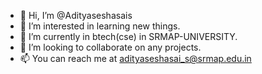 - 👋 Hi, I’m @Adityaseshasais
- 👀 I’m interested in learning new things.
- 🌱 I’m currently in btech(cse) in SRMAP-UNIVERSITY. 
- 💞️ I’m looking to collaborate on any projects.
- 📫 You can reach me at adityaseshasai_s@srmap.edu.in

<!---
Adityaseshasais/Adityaseshasais is a ✨ special ✨ repository because its `README.md` (this file) appears on your GitHub profile.
You can click the Preview link to take a look at your changes.
--->
